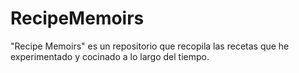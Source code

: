 # RecipeMemoirs
"Recipe Memoirs" es un repositorio que recopila las recetas que he experimentado y cocinado a lo largo del tiempo.
